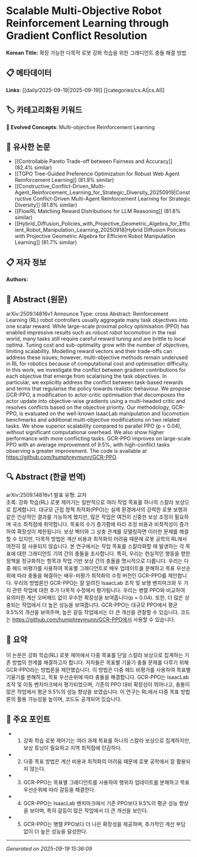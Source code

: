 
# Scalable Multi-Objective Robot Reinforcement Learning through Gradient Conflict Resolution

**Korean Title:** 확장 가능한 다목적 로봇 강화 학습을 위한 그래디언트 충돌 해결 방법

## 📋 메타데이터

**Links**: [[daily/2025-09-19|2025-09-19]] [[categories/cs.AI|cs.AI]]

## 🏷️ 카테고리화된 키워드
**🚀 Evolved Concepts**: Multi-objective Reinforcement Learning

## 🔗 유사한 논문
- [[Controllable Pareto Trade-off between Fairness and Accuracy]] (82.4% similar)
- [[TGPO Tree-Guided Preference Optimization for Robust Web Agent Reinforcement Learning]] (81.9% similar)
- [[Constructive_Conflict-Driven_Multi-Agent_Reinforcement_Learning_for_Strategic_Diversity_20250919|Constructive Conflict-Driven Multi-Agent Reinforcement Learning for Strategic Diversity]] (81.8% similar)
- [[FlowRL Matching Reward Distributions for LLM Reasoning]] (81.8% similar)
- [[Hybrid_Diffusion_Policies_with_Projective_Geometric_Algebra_for_Efficient_Robot_Manipulation_Learning_20250918|Hybrid Diffusion Policies with Projective Geometric Algebra for Efficient Robot Manipulation Learning]] (81.7% similar)

## 📋 저자 정보

**Authors:** 

## 📄 Abstract (원문)

arXiv:2509.14816v1 Announce Type: cross 
Abstract: Reinforcement Learning (RL) robot controllers usually aggregate many task objectives into one scalar reward. While large-scale proximal policy optimisation (PPO) has enabled impressive results such as robust robot locomotion in the real world, many tasks still require careful reward tuning and are brittle to local optima. Tuning cost and sub-optimality grow with the number of objectives, limiting scalability. Modelling reward vectors and their trade-offs can address these issues; however, multi-objective methods remain underused in RL for robotics because of computational cost and optimisation difficulty. In this work, we investigate the conflict between gradient contributions for each objective that emerge from scalarising the task objectives. In particular, we explicitly address the conflict between task-based rewards and terms that regularise the policy towards realistic behaviour. We propose GCR-PPO, a modification to actor-critic optimisation that decomposes the actor update into objective-wise gradients using a multi-headed critic and resolves conflicts based on the objective priority. Our methodology, GCR-PPO, is evaluated on the well-known IsaacLab manipulation and locomotion benchmarks and additional multi-objective modifications on two related tasks. We show superior scalability compared to parallel PPO (p = 0.04), without significant computational overhead. We also show higher performance with more conflicting tasks. GCR-PPO improves on large-scale PPO with an average improvement of 9.5%, with high-conflict tasks observing a greater improvement. The code is available at https://github.com/humphreymunn/GCR-PPO.

## 🔍 Abstract (한글 번역)

arXiv:2509.14816v1 발표 유형: 교차  
초록: 강화 학습(RL) 로봇 제어기는 일반적으로 여러 작업 목표를 하나의 스칼라 보상으로 집계합니다. 대규모 근접 정책 최적화(PPO)는 실제 환경에서의 강력한 로봇 보행과 같은 인상적인 결과를 가능하게 했지만, 많은 작업은 여전히 신중한 보상 조정이 필요하며 국소 최적점에 취약합니다. 목표의 수가 증가함에 따라 조정 비용과 비최적성이 증가하여 확장성이 제한됩니다. 보상 벡터와 그 상충 관계를 모델링하면 이러한 문제를 해결할 수 있지만, 다목적 방법은 계산 비용과 최적화의 어려움 때문에 로봇 공학의 RL에서 여전히 잘 사용되지 않습니다. 본 연구에서는 작업 목표를 스칼라화할 때 발생하는 각 목표에 대한 그래디언트 기여 간의 충돌을 조사합니다. 특히, 우리는 현실적인 행동을 향한 정책을 정규화하는 항목과 작업 기반 보상 간의 충돌을 명시적으로 다룹니다. 우리는 다중 헤드 비평가를 사용하여 목표별 그래디언트로 배우 업데이트를 분해하고 목표 우선순위에 따라 충돌을 해결하는 배우-비평가 최적화의 수정 버전인 GCR-PPO를 제안합니다. 우리의 방법론인 GCR-PPO는 잘 알려진 IsaacLab 조작 및 보행 벤치마크와 두 가지 관련 작업에 대한 추가 다목적 수정에서 평가됩니다. 우리는 병렬 PPO와 비교하여 유의미한 계산 오버헤드 없이 우수한 확장성을 보여줍니다(p = 0.04). 또한, 더 많은 상충되는 작업에서 더 높은 성능을 보여줍니다. GCR-PPO는 대규모 PPO에서 평균 9.5%의 개선을 보여주며, 높은 갈등 작업에서는 더 큰 개선을 관찰할 수 있습니다. 코드는 https://github.com/humphreymunn/GCR-PPO에서 사용할 수 있습니다.

## 📝 요약

이 논문은 강화 학습(RL) 로봇 제어에서 다중 목표를 단일 스칼라 보상으로 집계하는 기존 방법의 한계를 해결하고자 합니다. 저자들은 목표별 기울기 충돌 문제를 다루기 위해 GCR-PPO라는 방법론을 제안했습니다. 이 방법은 다중 헤드 비평가를 사용하여 목표별 기울기를 분해하고, 목표 우선순위에 따라 충돌을 해결합니다. GCR-PPO는 IsaacLab 조작 및 이동 벤치마크에서 평가되었으며, 기존의 PPO 대비 확장성이 뛰어나고, 충돌이 많은 작업에서 평균 9.5%의 성능 향상을 보였습니다. 이 연구는 RL에서 다중 목표 방법론의 활용 가능성을 높이며, 코드도 공개되어 있습니다.

## 🎯 주요 포인트

- 1. 강화 학습 로봇 제어기는 여러 과제 목표를 하나의 스칼라 보상으로 집계하지만, 보상 튜닝이 필요하고 지역 최적점에 민감하다.

- 2. 다중 목표 방법은 계산 비용과 최적화의 어려움 때문에 로봇 공학에서 잘 활용되지 않는다.

- 3. GCR-PPO는 목표별 그래디언트를 사용하여 행위자 업데이트를 분해하고 목표 우선순위에 따라 갈등을 해결한다.

- 4. GCR-PPO는 IsaacLab 벤치마크에서 기존 PPO보다 9.5%의 평균 성능 향상을 보이며, 특히 갈등이 많은 작업에서 더 큰 개선을 보인다.

- 5. GCR-PPO는 병렬 PPO보다 더 나은 확장성을 제공하며, 추가적인 계산 부담 없이 더 높은 성능을 달성한다.

---

*Generated on 2025-09-19 15:36:09*